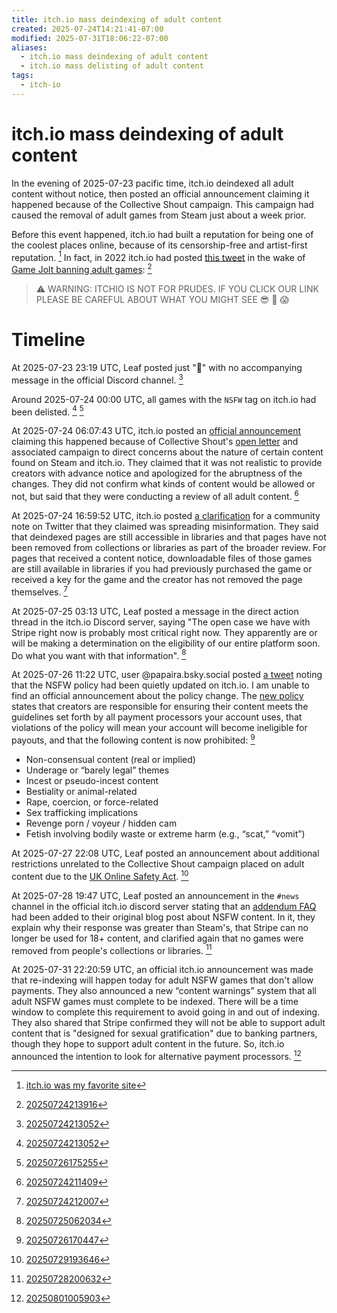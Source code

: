 ```yaml
---
title: itch.io mass deindexing of adult content
created: 2025-07-24T14:21:41-07:00
modified: 2025-07-31T18:06:22-07:00
aliases:
  - itch.io mass deindexing of adult content
  - itch.io mass delisting of adult content
tags:
  - itch-io
---
```


# itch.io mass deindexing of adult content

In the evening of 2025-07-23 pacific time, itch.io deindexed all adult content without notice, then posted an official announcement claiming it happened because of the Collective Shout campaign. This campaign had caused the removal of adult games from Steam just about a week prior.

Before this event happened, itch.io had built a reputation for being one of the coolest places online, because of its censorship-free and artist-first reputation. [^5] In fact, in 2022 itch.io had posted [this tweet](https://x.com/itchio/status/1478123227394150400) in the wake of [Game Jolt banning adult games](https://nichegamer.com/game-jolt-has-banned-porn-games/): [^4]

> ⚠️ WARNING: ITCHIO IS NOT FOR PRUDES. IF YOU CLICK OUR LINK PLEASE BE CAREFUL ABOUT WHAT YOU MIGHT SEE 😎 🍆 😱

# Timeline

At 2025-07-23 23:19 UTC, Leaf posted just "🫡" with no accompanying message in the official Discord channel. [^3]

Around 2025-07-24 00:00 UTC, all games with the `NSFW` tag on itch.io had been delisted. [^3] [^8]

At 2025-07-24 06:07:43 UTC, itch.io posted an [official announcement](https://itch.io/updates/update-on-nsfw-content) claiming this happened because of Collective Shout's [open letter](https://www.collectiveshout.org/open-letter-to-payment-processors) and associated campaign to direct concerns about the nature of certain content found on Steam and itch.io. They claimed that it was not realistic to provide creators with advance notice and apologized for the abruptness of the changes. They did not confirm what kinds of content would be allowed or not, but said that they were conducting a review of all adult content. [^1]

At 2025-07-24 16:59:52 UTC, itch.io posted [a clarification](https://itch.io/post/13452559) for a community note on Twitter that they claimed was spreading misinformation. They said that deindexed pages are still accessible in libraries and that pages have not been removed from collections or libraries as part of the broader review. For pages that received a content notice, downloadable files of those games are still available in libraries if you had previously purchased the game or received a key for the game and the creator has not removed the page themselves. [^2]

At 2025-07-25 03:13 UTC, Leaf posted a message in the direct action thread in the itch.io Discord server, saying "The open case we have with Stripe right now is probably most critical right now. They apparently are or will be making a determination on the eligibility of our entire platform soon. Do what you want with that information". [^6]

At 2025-07-26 11:22 UTC, user @papaira.bsky.social‬ posted [a tweet](https://bsky.app/profile/papaira.bsky.social/post/3luuh5fraek2q) noting that the NSFW policy had been quietly updated on itch.io. I am unable to find an official announcement about the policy change. The [new policy](https://itch.io/docs/creators/faq#is-adult-content-allowed) states that creators are responsible for ensuring their content meets the guidelines set forth by all payment processors your account uses, that violations of the policy will mean your account will become ineligible for payouts, and that the following content is now prohibited: [^7]

- Non-consensual content (real or implied)
- Underage or “barely legal” themes
- Incest or pseudo-incest content
- Bestiality or animal-related
- Rape, coercion, or force-related
- Sex trafficking implications
- Revenge porn / voyeur / hidden cam
- Fetish involving bodily waste or extreme harm (e.g., “scat,” “vomit”)

At 2025-07-27 22:08 UTC, Leaf posted an announcement about additional restrictions unrelated to the Collective Shout campaign placed on adult content due to the [UK Online Safety Act](itch-io-uk-online-safety-act.md). [^10]

At 2025-07-28 19:47 UTC, Leaf posted an announcement in the `#news` channel in the official itch.io discord server stating that an [addendum FAQ](https://itch.io/updates/update-on-nsfw-content#addendum-faq) had been added to their original blog post about NSFW content. In it, they explain why their response was greater than Steam's, that Stripe can no longer be used for 18+ content, and clarified again that no games were removed from people's collections or libraries. [^9]

At 2025-07-31 22:20:59 UTC, an official itch.io announcement was made that re-indexing will happen today for adult NSFW games that don't allow payments. They also announced a new “content warnings” system that all adult NSFW games must complete to be indexed. There will be a time window to complete this requirement to avoid going in and out of indexing. They also shared that Stripe confirmed they will not be able to support adult content that is "designed for sexual gratification" due to banking partners, though they hope to support adult content in the future. So, itch.io announced the intention to look for alternative payment processors. [^11]

[^1]: [20250724211409](../entries/20250724211409.md)
[^2]: [20250724212007](../entries/20250724212007.md)
[^3]: [20250724213052](../entries/20250724213052.md)
[^4]: [20250724213916](../entries/20250724213916.md)
[^5]: [itch.io was my favorite site](../blog/20250724073550.md)
[^6]: [20250725062034](../entries/20250725062034.md)
[^7]: [20250726170447](../entries/20250726170447.md)
[^8]: [20250726175255](../entries/20250726175255.md)
[^9]: [20250728200632](../entries/20250728200632.md)
[^10]: [20250729193646](../entries/20250729193646.md)
[^11]: [20250801005903](../entries/20250801005903.md)
